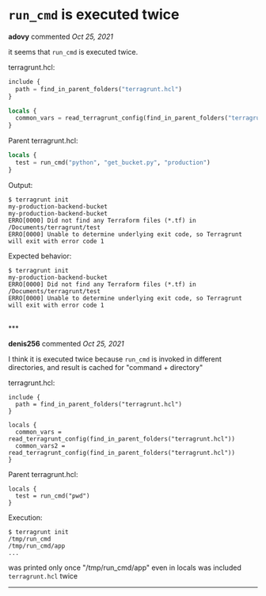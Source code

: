 # `run_cmd` is executed twice

**adovy** commented *Oct 25, 2021*

it seems that `run_cmd` is executed twice.

terragrunt.hcl:
```terraform
include {
  path = find_in_parent_folders("terragrunt.hcl")
}

locals {
  common_vars = read_terragrunt_config(find_in_parent_folders("terragrunt.hcl"))
}
```

Parent terragrunt.hcl:
```terraform
locals {
  test = run_cmd("python", "get_bucket.py", "production")
}
```

Output:
```
$ terragrunt init
my-production-backend-bucket
my-production-backend-bucket
ERRO[0000] Did not find any Terraform files (*.tf) in /Documents/terragrunt/test 
ERRO[0000] Unable to determine underlying exit code, so Terragrunt will exit with error code 1 
```

Expected behavior:
```
$ terragrunt init
my-production-backend-bucket
ERRO[0000] Did not find any Terraform files (*.tf) in /Documents/terragrunt/test 
ERRO[0000] Unable to determine underlying exit code, so Terragrunt will exit with error code 1 
```
<br />
***


**denis256** commented *Oct 25, 2021*

I think it is executed twice because `run_cmd` is invoked in different directories, and result is cached for "command + directory"

terragrunt.hcl:
```
include {
  path = find_in_parent_folders("terragrunt.hcl")
}

locals {
  common_vars = read_terragrunt_config(find_in_parent_folders("terragrunt.hcl"))
  common_vars2 = read_terragrunt_config(find_in_parent_folders("terragrunt.hcl"))
}
```

Parent terragrunt.hcl:
```
locals {
  test = run_cmd("pwd")
}
```

Execution:
```
$ terragrunt init
/tmp/run_cmd
/tmp/run_cmd/app
...
```

was printed only once "/tmp/run_cmd/app" even in locals was included `terragrunt.hcl` twice


***

